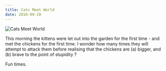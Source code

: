 ```yaml
---
title: Cats Meet World
date: 2010-09-20
---
```


![Cats Meet World](https://source.unsplash.com/_nRpqIBM40Q/1600x900)

This morning the kittens were let out into the garden for the first time - and met the chickens for the first time. I wonder how many times they will attempt to attack them before realising that the chickens are (a) bigger, and (b) brave to the point of stupidity ?

Fun times.